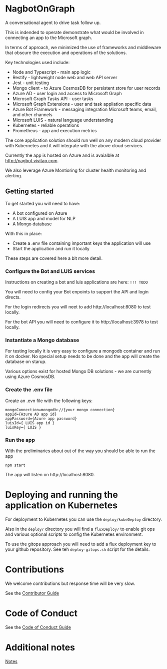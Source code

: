 # NagbotOnGraph

A conversational agent to drive task follow up.

This is indended to operate demonstrate what would be involved in connecting an app to the Microsoft graph.

In terms of approach, we minimized the use of frameworks and middleware that obscure the execution and operations of the solutions.  

Key technologies used include:
* Node and Typescript - main app logic
* Restify - lightweight node web and web API server
* Jest - unit testing
* Mongo client - to Azure CosmosDB for persistent store for user records
* Azure AD -  user login and access to Microsoft Graph
* Microsoft Graph Tasks API -  user tasks
* Microsoft Graph Extensions - user and task appliation specific data
* Azure Bot Framework - messaging integration Microsoft teams, email, and other channels
* Microsoft LUIS - natural language understanding
* Kubernetes - reliable operations 
* Prometheus - app and execution metrics

The core application solution should run well on any modern cloud provider with Kubernetes and it will integrate with the above cloud services.

Currently the app is hosted on Azure and is avaialble at http://nagbot.vivitap.com. 

We also leverage Azure Montioring for cluster health monitoring and alerting.

## Getting started

To get started you will need to have:
* A bot configured on Azure
* A LUIS app and model for NLP
* A Mongo database

With this in place:
* Create a .env file containing important keys the application will use
* Start the application and run it locally

These steps are covered here a bit more detail.

### Configure the Bot and LUIS services

Instructions on creating a bot and luis applications are here:  `!!! TODO`

You will need to config your Bot enpoints to support the API and login directs.

For the login redirects you will neet to add http://localhost:8080 to test locally.

For the bot API you will need to configure it to http://localhost:3978 to test locally.

### Instantiate a Mongo database

For testing locally it is very easy to configure a mongodb container and run it on docker.  No special setup needs to be done and the app will create the database on starup.

Various options exist for hosted Mongo DB solutions - we are currently using Azure CosmosDB.

### Create the .env file

Create an .evn file with the following keys:

```Shell
mongoConnection=mongodb://{your mongo connection}
appId={Azure AD app id}
appPassword={Azure app password}
luisId={ LUIS app id }
luisKey={ LUIS }
```

### Run the app

With the preliminaries about out of the way you should be able to run the app

```Shell
npm start
```

The app will listen on http://localhost:8080.


# Deploying and running the application on Kubernetes 

For deployment to Kubernetes you can use the `deploy/kubeDeploy` directory.  

Also in the `deploy/` directory you will find a `fluxDeploy/` to enable git ops and various optional scripts to config the Kubernetes environment.

To use the gitops approach you will need to add a flux deployment key to your github repository.  See teh `deploy-gitops.sh` script for the details.

# Contributions

We welcome contributions but response time will be very slow.

See the [Contributor Guide](./.github/contibuting.md)

# Code of Conduct

See the [Code of Conduct Guide](./.github/CODE_OF_CONDUCT.md)

# Additional notes

[Notes](./notes.md)